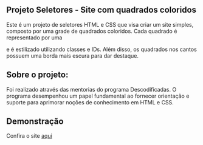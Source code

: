 ## Projeto Seletores - Site com quadrados coloridos
Este é um projeto de seletores HTML e CSS que visa criar um site simples, composto por uma grade de quadrados coloridos. Cada quadrado é representado por uma <div> e é estilizado utilizando classes e IDs. Além disso, os quadrados nos cantos possuem uma borda mais escura para dar destaque.

## Sobre o projeto:
Foi realizado através das mentorias do programa Descodificadas. O programa desempenhou um papel fundamental ao fornecer orientação e suporte para aprimorar noções de conhecimento em HTML e CSS.


## Demonstração
Confira o site [aqui](https://github.com/Millena-ferreira/Projeto-Seletores---Site-com-quadrados-coloridos)


